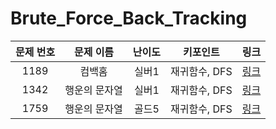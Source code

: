 # Brute_Force_Back_Tracking


|문제 번호|문제 이름|난이도|키포인트|링크|
|:---:|:---:|:---:|:---:|:---:|
|1189|컴백홈|실버1|재귀함수, DFS|[링크](https://github.com/Ian0121/baekjoon/blob/main/solution/Brute_Force_Basic/1189.cpp)|
|1342|행운의 문자열|실버1|재귀함수, DFS|[링크](https://github.com/Ian0121/baekjoon/blob/main/solution/Brute_Force_Basic/1342.cpp)|
|1759|행운의 문자열|골드5|재귀함수, DFS|[링크](https://github.com/Ian0121/baekjoon/blob/main/solution/Brute_Force_Basic/1759.cpp)|
